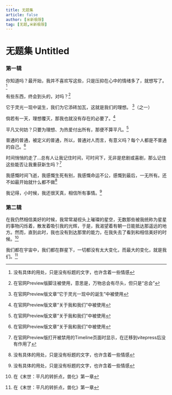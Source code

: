 ```yaml
---
title: 无题集
article: false
author: [米新极限]
tag: [无题,米新极限]
---
```


# 无题集 Untitled

### 第一辑

你知道吗？最开始，我并不喜欢写这些，只是压抑在心中的情绪多了，就想写了。[^0]

有些东西，终会到头的，对吗？[^1]

它于灵光一现中诞生，我们为它添砖加瓦，这就是我们的理想。 [^2]（之一）

倘若有一天，理想覆灭，那我也就没有存在的必要了。[^3]

平凡又何妨？只要为理想、为热爱付出所有，那便不算平凡。[^3]

普通的普通，被定义的普通，所以，普通对人而言，有意义吗？每个人都是不普通的自己。[^3]

时间悄悄的走了...总有人让我记住时间，可时间下，无非是悲剧或喜剧，那么记住这些能否让我重获新生吗？[^4]

我感慨时间飞逝，我感慨生死有别，我感慨命运不公，感慨到最后，一无所有。还不如最开始就什么都不做[^0]

我记得，小时候，我还很天真，相信所有事情。[^0]

### 第二辑

在我仍然相信美好的时候，我常常凝视头上璀璨的星空，无数那些被我统称为星星的事物闪烁着，散发着吸引我的光辉，于是，我渴望着有朝一日能抵达那遥远的地方。然而，直到此时，我也没有到达那里的能力，在我失去了看到和相信美好的时候。[^5]

我们都在宇宙中，我们都在群星下，一切都没有太大变化，而最大的变化，就是我们。[^5]

[^0]: 没有具体的用处，只是没有标题的文字，也许含着一些情感
[^1]: 在官网Preview版脚注被使用，意思是，万物总会有尽头，但只是“总会”
[^2]: 在官网Preview版文章“它于灵光一现中的诞生”中被使用
[^3]: 在官网Preview版文章“关于我和我们”中被使用
[^4]: 在官网Preview版打开被禁用的Timeline页面时显示，在迁移到vitepress后没有作用了
[^5]: 在《末世：平凡的转折点，兽化》第一章